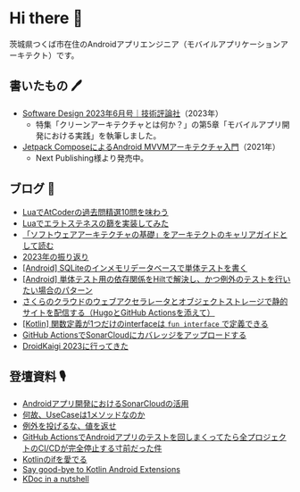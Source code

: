 # Hi there 👋

茨城県つくば市在住のAndroidアプリエンジニア（モバイルアプリケーションアーキテクト）です。

## 書いたもの 🖊️

- [Software Design 2023年6月号｜技術評論社](https://gihyo.jp/magazine/SD/archive/2023/202306)（2023年）
  - 特集「クリーンアーキテクチャとは何か？」の第5章「モバイルアプリ開発における実践」を執筆しました。
- [Jetpack ComposeによるAndroid MVVMアーキテクチャ入門](https://nextpublishing.jp/book/13660.html)（2021年）
  - Next Publishing様より発売中。

## ブログ 🚀

<!-- BLOG-POST-LIST:START -->
- [LuaでAtCoderの過去問精選10問を味わう](https://okuzawats.com/blog/atcoder-with-lua/)
- [Luaでエラトステネスの篩を実装してみた](https://okuzawats.com/blog/sieve-of-eratosthenes/)
- [「ソフトウェアアーキテクチャの基礎」をアーキテクトのキャリアガイドとして読む](https://okuzawats.com/blog/fundamentals-of-software-architecture/)
- [2023年の振り返り](https://okuzawats.com/blog/looking-back-2023/)
- [[Android] SQLiteのインメモリデータベースで単体テストを書く](https://okuzawats.com/blog/testing-sqlite/)
- [[Android] 単体テスト用の依存関係をHiltで解決し、かつ例外のテストを行いたい場合のパターン](https://okuzawats.com/blog/test-dependency-by-hilt-and-testing-exception/)
- [さくらのクラウドのウェブアクセラレータとオブジェクトストレージで静的サイトを配信する（HugoとGitHub Actionsを添えて）](https://okuzawats.com/blog/hosting-blog-on-sakura-cloud/)
- [[Kotlin] 関数定義が1つだけのinterfaceは `fun interface` で定義できる](https://okuzawats.com/blog/functional-interface/)
- [GitHub ActionsでSonarCloudにカバレッジをアップロードする](https://okuzawats.com/blog/upload-coverage-report-to-sonarcloud/)
- [DroidKaigi 2023に行ってきた](https://okuzawats.com/blog/droidkaigi-2023/)
<!-- BLOG-POST-LIST:END -->

## 登壇資料 🎙️

- [Androidアプリ開発におけるSonarCloudの活用](https://speakerdeck.com/okuzawats/androidapurikai-fa-niokerusonarcloudnohuo-yong)
- [何故、UseCaseは1メソッドなのか](https://speakerdeck.com/okuzawats/he-gu-usecaseha1mesotudonanoka)
- [例外を投げるな、値を返せ](https://speakerdeck.com/okuzawats/li-wai-wotou-geruna-zhi-wofan-se)
- [GitHub ActionsでAndroidアプリのテストを回しまくってたら全プロジェクトのCI/CDが完全停止する寸前だった件](https://speakerdeck.com/okuzawats/cdgawan-quan-ting-zhi-surucun-qian-datutajian)
- [Kotlinのifを愛でる](https://speakerdeck.com/okuzawats/kotlinnoifwoai-deru)
- [Say good-bye to Kotlin Android Extensions](https://speakerdeck.com/okuzawats/say-good-bye-to-kotlin-android-extensions)
- [KDoc in a nutshell](https://speakerdeck.com/okuzawats/kdoc-in-a-nutshell)
